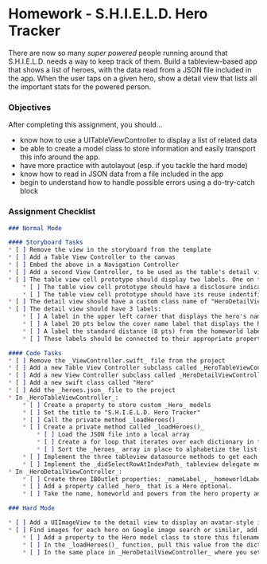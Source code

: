 # Homework - S.H.I.E.L.D. Hero Tracker

There are now so many _super powered_ people running around that S.H.I.E.L.D. needs a way to keep track of them. Build a tableview-based app that shows a list of heroes, with the data read from a JSON file included in the app. When the user taps on a given hero, show a detail view that lists all the important stats for the powered person.

### Objectives

After completing this assignment, you should…

* know how to use a UITableViewController to display a list of related data
* be able to create a model class to store information and easily transport this info around the app.
* have more practice with autolayout (esp. if you tackle the hard mode)
* know how to read in JSON data from a file included in the app
* begin to understand how to handle possible errors using a do-try-catch block

### Assignment Checklist
```markdown
### Normal Mode

#### Storyboard Tasks
* [ ] Remove the view in the storyboard from the template
* [ ] Add a Table View Controller to the canvas
* [ ] Embed the above in a Navigation Controller
* [ ] Add a second View Controller, to be used as the table's detail view
* [ ] The table view cell prototype should display two labels. One on the left of the cell and one on the right.
	* [ ] The table view cell prototype should have a disclosure indicator
	* [ ] The table view cell prototype should have its reuse indentifier set (hint: this should match the identifier set in "cellForRowAtIndexPath")
* [ ] The detail view should have a custom class name of "HeroDetailViewController". See the identity inspector in Interface Builder.
* [ ] The detail view should have 3 labels:
	* [ ] A label in the upper left corner that displays the hero's name
	* [ ] A label 20 pts below the cover name label that displays the hero's homeworld
	* [ ] A label the standard distance (8 pts) from the homeworld label that displays the hero's powers (be sure to set the label to _0 lines_ in the attributes inspector, as it will allow you to display more than 1 line)
	* [ ] These labels should be connected to their appropriate properties in the HeroDetailViewController class.

#### Code Tasks
* [ ] Remove the _ViewController.swift_ file from the project
* [ ] Add a new Table View Controller subclass called _HeroTableViewController_
* [ ] Add a new View Controller subclass called _HeroDetailViewController_
* [ ] Add a new swift class called "Hero"
* [ ] Add the _heroes.json_ file to the project
* In _HeroTableViewController_:
	* [ ] Create a property to store custom _Hero_ models
	* [ ] Set the title to "S.H.I.E.L.D. Hero Tracker"
	* [ ] Call the private method _loadHeroes()_
	* [ ] Create a private method called _loadHeroes()_
		* [ ] Load the JSON file into a local array
		* [ ] Create a for loop that iterates over each dictionary in the array and creates a hero object. Add each hero to the _heroes_ array property
		* [ ] Sort the _heroes_ array in place to alphabetize the list by hero name
	* [ ] Implement the three tableview datasource methods to get each hero in the _heroes_ array to display in the table with the name in the cell's left label and their homeworld in the cell's right label.
	* [ ] Implement the _didSelectRowAtIndexPath_ tableview delegate method to transition to the detail view. Be sure to send the appropriate hero object to the detail view controller before you inititate the transition.
* In _HeroDetailViewController_:
	* [ ] Create three IBOutlet properties: _nameLabel_, _homeworldLabel_, and _powersLabel_ and wire them up to the appropriate labels in the storyboard.
	* [ ] Add a property called _hero_ that is a Hero optional.
	* [ ] Take the name, homeworld and powers from the hero property and set them to their appropriate label onscreen.

### Hard Mode

* [ ] Add a UIImageView to the detail view to display an avatar-style image of the hero. See the screenshot _hardmode.png_ in today's folder for a guide on how to place it in the view.
* [ ] Find images for each hero on Google image search or similar, add the image files to the project, and then add a fourth key:value pair to the JSON for each hero with the filename of the associated image.
	* [ ] Add a property to the Hero model class to store this filename (as a String)
	* [ ] In the _loadHeroes()_ function, pull this value from the dictionary each time through the loop and store it in your new model property
	* [ ] In the same place in _HeroDetailViewController_ where you set the three labels, add another instruction that uses the filename property from the model object to load the appropriate image into the UIImageView.
	
